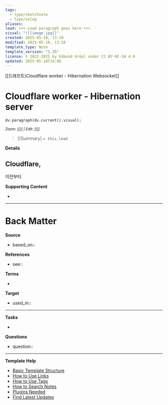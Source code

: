 ```yaml
---
tags:
  - type/sketchnote
  - type/velog
aliases: 
lead: +++ Lead paragraph goes here +++
visual: "![[image.jpg]]"
created: 2025-05-18, 13:10
modified: 2025-05-18, 13:10
template_type: Note
template_version: "1.35"
license: © 2022-2025 by Edmund Gröpl under CC BY-NC-SA 4.0
updated: 2025-05-18T14:08
---
```


[[드래프트)Cloudflare worker - Hibernation Websocket]]
# Cloudflare worker - Hibernation server



```dataviewjs 
dv.paragraph(dv.current().visual);
```
<small>_Zoom: [[]] | Edit: [[]]_</small>

<!--  Most essential idea from "lead"-key  in properties section -->

> [!Summary]
> `= this.lead`

**Details**

## Cloudflare, 

이전부터 

**Supporting Content**

- 

---
# Back Matter

**Source**
<!-- Always keep a link to the source- --> 
- based_on::

**References**
<!-- Links to pages not referenced in the content. see: [[related note]] because <reason> -->
- see:: 

**Terms**
<!-- Links to definition pages. -->
- 

**Target**
<!-- Link to project note or externaly published content. -->
- used_in::

---
**Tasks**
<!-- What remains to be done with this note? --> 
- 

**Questions**
<!-- What remains for you to consider? --> 
- question::

---
**Template Help**
<!-- Links to external help pages on GitHub. -->
- [Basic Template Structure](https://github.com/groepl/Obsidian-Templates#basic-template-structure)
- [How to Use Links](https://github.com/groepl/Obsidian-Templates#how-to-use-links)
- [How to Use Tags](https://github.com/groepl/Obsidian-Templates#how-to-use-tags)
- [How to Search Notes](https://github.com/groepl/Obsidian-Templates#how-to-search-notes)
- [Plugins Needed](https://github.com/groepl/Obsidian-Templates#obsidian-plugins-needed)
- [Find Latest Updates](https://github.com/groepl/Obsidian-Templates)